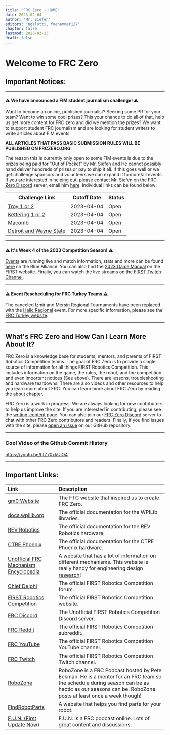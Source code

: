 ```yaml
---
title: "FRC Zero - HOME"
date: 2023-02-04
author: 'Mr. Siefen'
editors: 'ngalotti, foehammer127'
chapter: false
lastmod: 2023-03-13
draft: false
---
```


# Welcome to FRC Zero

## Important Notices:
---

#### &#x26A0; We have announced a FIM student journalism challenge! &#x26A0;

Want to become an online, published journalist? Seeking some PR for your team? Want to win some cool prizes? This your chance to do all of that, help us get more content for FRC zero and did we mention the prizes?  We want to support student FRC journalism and are looking for student writers to write articles about FIM events.

**ALL ARTICLES THAT PASS BASIC SUBMISSION RULES WILL BE PUBLISHED ON FRCZERO.ORG**.

The reason this is currently only open to some FIM events is due to the prizes being paid for "Out of Pocket" by Mr. Siefen and He cannot possibly hand deliver hundreds of prizes or pay to ship it all. If this goes well or we get challenge sponsors and volunteers we can expand it to more/all events.  If you are interested in helping out, please contact Mr. Siefen on the [FRC Zero Discord](https://discord.gg/Ja2WFKCjEK) server, email him [here](mailto:siefens.robot.emporium@gmail.com).  Individual links can be found below:

| Challenge Link | Cutoff Date | Status |
| --- | --- | --- |
| [Troy 1 or 2](https://FRCzero.org/about/writing-content/2023mitry-article-challenge/) | 2023-04-04 | Open |
| [Kettering 1 or 2](https://FRCzero.org/about/writing-content/2023miket-article-challenge/) | 2023-04-04 | Open |
| [Macomb](https://FRCzero.org/about/writing-content/2023mimcc-article-challenge/) | 2023-04-04 | Open |
| [Detroit and Wayne State](https://FRCzero.org/about/writing-content/2023midet-article-challenge/) | 2023-04-04 | Open |

---

#### &#x26A0; It's Week 4 of the 2023 Competition Season! &#x26A0;

[Events](/competition/events/) are running live and match information, stats and more can be found [here](https://www.thebluealliance.com/events) on the Blue Alliance.  You can also find the [2023 Game Manual](https://firstFRC.blob.core.windows.net/FRC2023/Manual/2023FRCGameManual.pdf) on the FIRST website.  Finally, you can watch the live streams on the [FIRST Twitch Channel](https://www.thebluealliance.com/gameday#chat=hidden).

---

#### &#x26A0; Event Rescheduling for FRC Turkey Teams &#x26A0;

The canceled Izmir and Mersin Regional Tournaments have been replaced with the [Halic Regional](https://FRC-events.firstinspires.org/2023/TUHC) event. For more specific information, please see the [FRC Turkey website](https://www.FRCturkey.org/2023-izmir-mersin-regional/).

---

## What's FRC Zero and How Can I Learn More About It?

FRC Zero is a knowledge base for students, mentors, and parents of FIRST Robotics Competition teams.  The goal of FRC Zero is to provide a single source of information for all things FIRST Robotics Competition.  This includes information on the game, the rules, the robot, and the competition and even important notices (See above). There are lessons, troubleshooting and hardware teardowns.  There are also videos and other resources to help you learn more about FRC. You can learn more about FRC Zero by reading the [about chapter](/about/).

FRC Zero is a work in progress.  We are always looking for new contributors to help us improve the site.  If you are interested in contributing, please see the [writing-content](/about/writing-content) page. You can also join our [FRC Zero Discord](https://discord.gg/Ja2WFKCjEK) server to chat with other FRC Zero contributors and readers. Finally, if you find issues with the site, please [open an issue](https://github.com/FRC0/FRC0site/issues/new/choose) on our GitHub repository.

---

### Cool Video of the Github Commit History

https://youtu.be/htZ70xkUiO4

---

## Important Links:

| Link | Description |
| :--- | :--- |
| [gm0 Website](https://gm0.org) | The FTC website that inspired us to create FRC Zero. |
| [docs.wpilib.org](https://docs.wpilib.org/en/stable/) | The official documentation for the WPILib libraries. |
| [REV Robotics](https://docs.revrobotics.com/docs/rev-ion) | The official documentation for the REV Robotics hardware. |
| [CTRE Phoenix](https://phoenix-documentation.readthedocs.io/en/latest/) | The official documentation for the CTRE Phoenix hardware. |
| [Unofficial FRC Mechanism Encyclopedia](https://www.projectb.net.au/resources/robot-mechanisms/) | A website that has a lot of information on different mechanisms. This website is really handy for engineering design [research](https://FRCzero.org/engineering_design/design_process/research_the_problem/)! |
| [Chief Delphi](https://www.chiefdelphi.com/) | The official FIRST Robotics Competition forum. |
| [FIRST Robotics Competition](https://www.firstinspires.org/robotics/FRC) | The official FIRST Robotics Competition website. |
| [FRC Discord](https://discord.gg/FRC) | The Unofficial FIRST Robotics Competition Discord server. |
| [FRC Reddit](https://www.reddit.com/r/FRC/) | The official FIRST Robotics Competition subreddit. |
| [FRC YouTube](https://www.youtube.com/@FIRSTRoboticsCompetition) | The official FIRST Robotics Competition YouTube channel. |
| [FRC Twitch](https://www.twitch.tv/firstinspires) | The official FIRST Robotics Competition Twitch channel. |
| [RoboZone](https://www.youtube.com/c/RoboZoneTV) | RoboZone is a FRC Podcast hosted by Pete Eckman. He is a mentor for an FRC team so the schedule during season can be as hectic as our seasons can be. RoboZone posts at least once a week though! |
| [FindRobotParts](https://www.findrobotparts.com/) | A website that helps you find parts for your robot. |
| [F.U.N. (First Update Now)](https://www.youtube.com/firstupdatesnow) | F.U.N. is a FRC podcast online. Lots of great content and discussions. |
